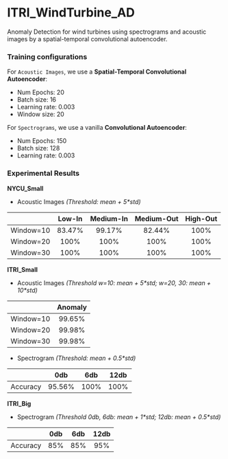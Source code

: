 # ITRI_WindTurbine_AD
Anomaly Detection for wind turbines using spectrograms and acoustic images by a spatial-temporal convolutional autoencoder.

### Training configurations
For `Acoustic Images`, we use a **Spatial-Temporal Convolutional Autoencoder**: 
- Num Epochs: 20
- Batch size: 16
- Learning rate: 0.003
- Window size: 20

For `Spectrograms`, we use a vanilla **Convolutional Autoencoder**:
- Num Epochs: 150
- Batch size: 128
- Learning rate: 0.003

### Experimental Results
**NYCU_Small**
- Acoustic Images *(Threshold: mean + 5\*std)*

| | Low-In | Medium-In | Medium-Out | High-Out |
| :-: | :-: | :-: | :-: | :-: |
| Window=10 | 83.47% | 99.17% | 82.44% | 100% |
| Window=20 | 100% | 100% | 100% | 100% |
| Window=30 | 100% | 100% | 100% | 100% |


**ITRI_Small**
- Acoustic Images *(Threshold w=10: mean + 5\*std; w=20, 30: mean + 10\*std)*

|  | Anomaly|
| :-: | :-: |
| Window=10 | 99.65% |
| Window=20 | 99.98% |
| Window=30 | 99.98% |


- Spectrogram *(Threshold: mean + 0.5\*std)*

| | 0db | 6db | 12db |
| :-: | :-: | :-: | :-: |
| Accuracy | 95.56% | 100% | 100% |


**ITRI_Big**
- Spectrogram *(Threshold 0db, 6db: mean + 1\*std; 12db: mean + 0.5\*std)*

| | 0db | 6db | 12db |
| :-: | :-: | :-: | :-: |
| Accuracy | 85% | 85% | 95% |
